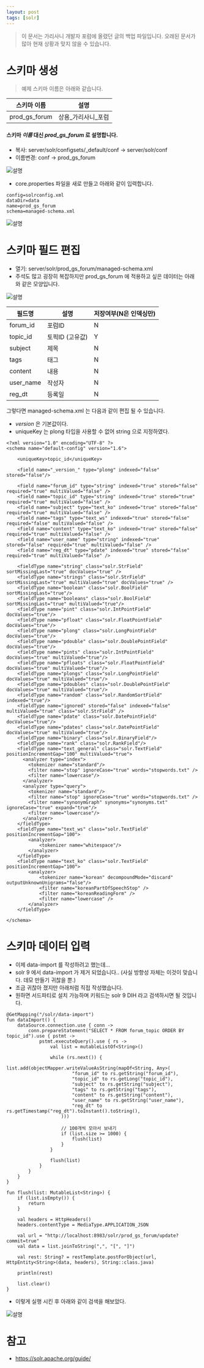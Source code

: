 ```yaml
---
layout: post
tags: [solr]
---
```


> 이 문서는 가리사니 개발자 포럼에 올렸던 글의 백업 파일입니다.
오래된 문서가 많아 현재 상황과 맞지 않을 수 있습니다.

# 스키마 생성

> 예제 스키마 이름은 아래와 같습니다.

|스키마 이름|설명|
|---|---|
|prod_gs_forum|상용_가리사니_포럼|

#### 스키마 *이름* 대신 *prod_gs_forum* 로 설명합니다.


- 복사: server/solr/configsets/_default/conf -> server/solr/conf
- 이름변경: conf -> prod_gs_forum 
    
![설명](/file/forum/d053b56e-b102-4197-8b3e-08ad713a1c93.png)

- core.properties 파일을 새로 만들고 아래와 같이 입력합니다.
```
config=solrconfig.xml
dataDir=data
name=prod_gs_forum
schema=managed-schema.xml
```
![설명](/file/forum/ec59ca2d-bbad-40ad-8c87-019301273b2a.png)


# 스키마 필드 편집
- 열기: server/solr/prod_gs_forum/managed-schema.xml
- 주석도 많고 굉장히 복잡하지만 prod_gs_forum 에 적용하고 싶은 데이터는 아래와 같은 모양입니다.
    
![설명](/file/forum/bafc6e34-5b6e-40bc-b866-84d281962891.png)



|필드명|설명|저장여부(N은 인덱싱만)|
|---|---|---|
|forum_id|포럼ID|N|
|topic_id|토픽ID (고유값)|Y|
|subject|제목|N|
|tags|태그|N|
|content|내용|N|
|user_name|작성자|N|
|reg_dt|등록일|N|

그렇다면 managed-schema.xml 는 다음과 같이 편집 될 수 있습니다.
- _version_ 은 기본값이다.
- uniqueKey 는 plong 타입을 사용할 수 없어 string 으로 지정하였다.
```
<?xml version="1.0" encoding="UTF-8" ?>
<schema name="default-config" version="1.6">
	
	<uniqueKey>topic_id</uniqueKey>
	
	<field name="_version_" type="plong" indexed="false" stored="false"/>
	
	<field name="forum_id" type="string" indexed="true" stored="false" required="true" multiValued="false" />
	<field name="topic_id" type="string" indexed="true" stored="true" required="true" multiValued="false" />
	<field name="subject" type="text_ko" indexed="true" stored="false" required="true" multiValued="false" />
	<field name="tags" type="text_ws" indexed="true" stored="false" required="false" multiValued="false" />
	<field name="content" type="text_ko" indexed="true" stored="false" required="true" multiValued="false" />
	<field name="user_name" type="string" indexed="true" stored="false" required="true" multiValued="false" />
	<field name="reg_dt" type="pdate" indexed="true" stored="false" required="true" multiValued="false" />
	
	<fieldType name="string" class="solr.StrField" sortMissingLast="true" docValues="true" />
	<fieldType name="strings" class="solr.StrField" sortMissingLast="true" multiValued="true" docValues="true" />
	<fieldType name="boolean" class="solr.BoolField" sortMissingLast="true"/>
	<fieldType name="booleans" class="solr.BoolField" sortMissingLast="true" multiValued="true"/>
	<fieldType name="pint" class="solr.IntPointField" docValues="true"/>
	<fieldType name="pfloat" class="solr.FloatPointField" docValues="true"/>
	<fieldType name="plong" class="solr.LongPointField" docValues="true"/>
	<fieldType name="pdouble" class="solr.DoublePointField" docValues="true"/>
	<fieldType name="pints" class="solr.IntPointField" docValues="true" multiValued="true"/>
	<fieldType name="pfloats" class="solr.FloatPointField" docValues="true" multiValued="true"/>
	<fieldType name="plongs" class="solr.LongPointField" docValues="true" multiValued="true"/>
	<fieldType name="pdoubles" class="solr.DoublePointField" docValues="true" multiValued="true"/>
	<fieldType name="random" class="solr.RandomSortField" indexed="true"/>
	<fieldType name="ignored" stored="false" indexed="false" multiValued="true" class="solr.StrField" />
	<fieldType name="pdate" class="solr.DatePointField" docValues="true"/>
	<fieldType name="pdates" class="solr.DatePointField" docValues="true" multiValued="true"/>
	<fieldType name="binary" class="solr.BinaryField"/>
	<fieldType name="rank" class="solr.RankField"/>
	<fieldType name="text_general" class="solr.TextField" positionIncrementGap="100" multiValued="true">
      <analyzer type="index">
        <tokenizer name="standard"/>
        <filter name="stop" ignoreCase="true" words="stopwords.txt" />
        <filter name="lowercase"/>
      </analyzer>
      <analyzer type="query">
        <tokenizer name="standard"/>
        <filter name="stop" ignoreCase="true" words="stopwords.txt" />
        <filter name="synonymGraph" synonyms="synonyms.txt" ignoreCase="true" expand="true"/>
        <filter name="lowercase"/>
      </analyzer>
    </fieldType>
	<fieldType name="text_ws" class="solr.TextField" positionIncrementGap="100">
		<analyzer>
			<tokenizer name="whitespace"/>
		</analyzer>
	</fieldType>
	<fieldType name="text_ko" class="solr.TextField" positionIncrementGap="100">
		<analyzer>
			<tokenizer name="korean" decompoundMode="discard" outputUnknownUnigrams="false"/>
			<filter name="koreanPartOfSpeechStop" />
			<filter name="koreanReadingForm" />
			<filter name="lowercase" />
		</analyzer>
	</fieldType>
	
</schema>
```


# 스키마 데이터 입력

- 이제 data-import 를 작성하려고 했는데...
- solr 9 에서 data-import 가 제거 되었습니다..
  (사실 방향성 자체는 이것이 맞습니다. 데모 만들기 귀찮을 뿐.)
- 조금 귀찮아 졌지만 아래처럼 직접 작성했습니다.
- 원하면 서드파티로 설치 가능하며 키워드는 solr 9 DIH 라고 검색하시면 될 것입니다.
```
@GetMapping("/solr/data-import")
fun dataImport() {
    dataSource.connection.use { conn ->
        conn.prepareStatement("SELECT * FROM forum_topic ORDER BY topic_id").use { pstmt ->
            pstmt.executeQuery().use { rs ->
                val list = mutableListOf<String>()

                while (rs.next()) {
                    list.add(objectMapper.writeValueAsString(mapOf<String, Any>(
                        "forum_id" to rs.getString("forum_id"),
                        "topic_id" to rs.getLong("topic_id"),
                        "subject" to rs.getString("subject"),
                        "tags" to rs.getString("tags"),
                        "content" to rs.getString("content"),
                        "user_name" to rs.getString("user_name"),
                        "reg_dt" to rs.getTimestamp("reg_dt").toInstant().toString(),
                    )))

                    // 100개씩 모아서 보내기
                    if (list.size >= 1000) {
                        flush(list)
                    }
                }

                flush(list)
            }
        }
    }
}

fun flush(list: MutableList<String>) {
    if (list.isEmpty()) {
        return
    }

    val headers = HttpHeaders()
    headers.contentType = MediaType.APPLICATION_JSON

    val url = "http://localhost:8983/solr/prod_gs_forum/update?commit=true"
    val data = list.joinToString(",", "[", "]")

    val rest: String? = restTemplate.postForObject(url, HttpEntity<String>(data, headers), String::class.java)

    println(rest)

    list.clear()
}
```
- 이렇게 실행 시킨 후 아래와 같이 검색을 해보았다.



![설명](/file/forum/dd751738-dfb7-4557-87cc-fb252ba9661a.png)


# 참고
- https://solr.apache.org/guide/

